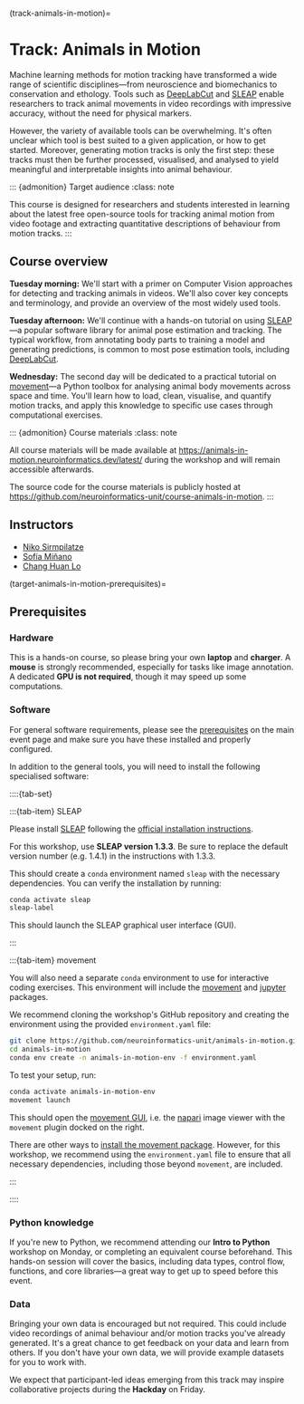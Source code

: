 (track-animals-in-motion)=
# Track: Animals in Motion

Machine learning methods for motion tracking have transformed a wide range of scientific disciplines—from neuroscience and biomechanics to conservation and ethology.
Tools such as [DeepLabCut](https://www.mackenziemathislab.org/deeplabcut/) and [SLEAP](https://sleap.ai/) enable researchers to track animal movements in video recordings with impressive accuracy, without the need for physical markers.

However, the variety of available tools can be overwhelming.
It's often unclear which tool is best suited to a given application, or how to get started.
Moreover, generating motion tracks is only the first step:
these tracks must then be further processed, visualised, and analysed to yield meaningful
and interpretable insights into animal behaviour.

::: {admonition} Target audience
:class: note

This course is designed for researchers and students interested in learning about the latest free open-source tools for tracking animal motion from video footage and extracting quantitative descriptions of behaviour from motion tracks.
:::

## Course overview

__Tuesday morning:__
We'll start with a primer on Computer Vision approaches for detecting and tracking animals in videos.
We'll also cover key concepts and terminology, and provide an overview of the most widely used tools.

__Tuesday afternoon:__
We'll continue with a hands-on tutorial on using [SLEAP](https://sleap.ai/)—a popular software library for animal pose estimation and tracking.
The typical workflow, from annotating body parts to training a model and generating predictions, is common to most pose estimation tools, including [DeepLabCut](https://www.mackenziemathislab.org/deeplabcut/).

__Wednesday:__
The second day will be dedicated to a practical tutorial on [movement](https://movement.neuroinformatics.dev)—a Python toolbox for analysing animal body movements across space and time.
You'll learn how to load, clean, visualise, and quantify motion tracks, and apply this knowledge to specific use cases through computational exercises.

::: {admonition} Course materials
:class: note

All course materials will be made available at <https://animals-in-motion.neuroinformatics.dev/latest/> during the workshop and will remain accessible afterwards.

The source code for the course materials is publicly hosted at <https://github.com/neuroinformatics-unit/course-animals-in-motion>.
:::

## Instructors
- [Niko Sirmpilatze](https://github.com/niksirbi)
- [Sofía Miñano](https://github.com/sfmig)
- [Chang Huan Lo](https://github.com/lochhh)

(target-animals-in-motion-prerequisites)=
## Prerequisites

### Hardware
This is a hands-on course, so please bring your own **laptop** and **charger**.
A **mouse** is strongly recommended, especially for tasks like image annotation.
A dedicated **GPU is not required**, though it may speed up some computations.

### Software
For general software requirements, please see the [prerequisites](target-general-prerequisites) on the main event page and make sure you have these installed and properly configured.

In addition to the general tools, you will need to install
the following specialised software:

::::{tab-set}

:::{tab-item} SLEAP

Please install [SLEAP](https://sleap.ai/) following the [official installation instructions](https://sleap.ai/installation.html).

For this workshop, use **SLEAP version 1.3.3**. Be sure to replace the default version number (e.g. 1.4.1) in the instructions with 1.3.3.

This should create a `conda` environment named `sleap` with the necessary dependencies. You can verify the installation by running:

```bash
conda activate sleap
sleap-label
```
This should launch the SLEAP graphical user interface (GUI).

:::

:::{tab-item} movement

You will also need a separate `conda` environment to use for interactive coding exercises.
This environment will include the [movement](https://movement.neuroinformatics.dev/) and [jupyter](https://jupyter.org/) packages.

We recommend cloning the workshop's GitHub repository and creating the environment using the provided `environment.yaml` file:

```bash
git clone https://github.com/neuroinformatics-unit/animals-in-motion.git
cd animals-in-motion
conda env create -n animals-in-motion-env -f environment.yaml
```

To test your setup, run:
```bash
conda activate animals-in-motion-env
movement launch
```

This should open the [movement GUI](https://movement.neuroinformatics.dev/user_guide/gui.html), i.e. the [napari](https://napari.org/) image viewer with the `movement` plugin docked on the right.

There are other ways to [install the movement package](https://movement.neuroinformatics.dev/user_guide/installation.html).
However, for this workshop, we recommend using the `environment.yaml` file to ensure that all necessary dependencies, including those beyond `movement`, are included.

:::

::::

### Python knowledge
If you're new to Python, we recommend attending our __Intro to Python__ workshop on Monday, or completing an equivalent course beforehand.
This hands-on session will cover the basics, including data types, control flow, functions, and core libraries—a great way to get up to speed before this event.

### Data
Bringing your own data is encouraged but not required.
This could include video recordings of animal behaviour and/or motion tracks you've already generated.
It's a great chance to get feedback on your data and learn from others.
If you don't have your own data, we will provide example datasets for you to work with.

We expect that participant-led ideas emerging from this track may inspire collaborative projects during the __Hackday__ on Friday.
